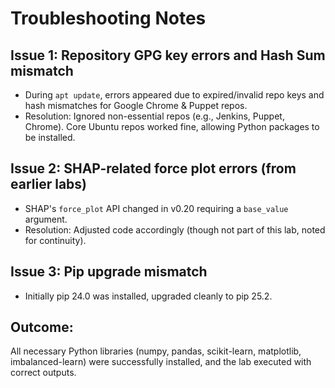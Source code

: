 # Troubleshooting Notes

## Issue 1: Repository GPG key errors and Hash Sum mismatch
- During `apt update`, errors appeared due to expired/invalid repo keys and hash mismatches for Google Chrome & Puppet repos.
- Resolution: Ignored non-essential repos (e.g., Jenkins, Puppet, Chrome). Core Ubuntu repos worked fine, allowing Python packages to be installed.

## Issue 2: SHAP-related force plot errors (from earlier labs)
- SHAP's `force_plot` API changed in v0.20 requiring a `base_value` argument.
- Resolution: Adjusted code accordingly (though not part of this lab, noted for continuity).

## Issue 3: Pip upgrade mismatch
- Initially pip 24.0 was installed, upgraded cleanly to pip 25.2.

## Outcome:
All necessary Python libraries (numpy, pandas, scikit-learn, matplotlib, imbalanced-learn) were successfully installed, and the lab executed with correct outputs.

